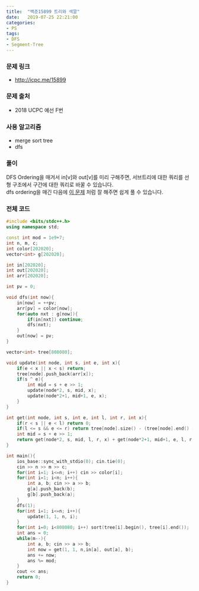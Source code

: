 ```yaml
---
title:  "백준15899 트리와 색깔"
date:   2019-07-25 22:21:00
categories:
- PS
tags:
- DFS
- Segment-Tree
---
```


### 문제 링크
* http://icpc.me/15899

### 문제 출처
* 2018 UCPC 예선 F번

### 사용 알고리즘
* merge sort tree
* dfs

### 풀이
DFS Ordering을 매겨서 in[v]와 out[v]를 미리 구해주면, 서브트리에 대한 쿼리를 선형 구조에서 구간에 대한 쿼리로 바꿀 수 있습니다.<br>
dfs ordering을 매긴 다음에 [이 문제](https://justicehui.github.io/icpc/2018/11/24/BOJ7469/) 처럼 잘 해주면 쉽게 풀 수 있습니다.

### 전체 코드
```cpp
#include <bits/stdc++.h>
using namespace std;

const int mod = 1e9+7;
int n, m, c;
int color[202020];
vector<int> g[202020];

int in[202020];
int out[202020];
int arr[202020];

int pv = 0;

void dfs(int now){
	in[now] = ++pv;
	arr[pv] = color[now];
	for(auto nxt : g[now]){
		if(in[nxt]) continue;
		dfs(nxt);
	}
	out[now] = pv;
}

vector<int> tree[808080];

void update(int node, int s, int e, int x){
	if(e < x || x < s) return;
	tree[node].push_back(arr[x]);
	if(s ^ e){
		int mid = s + e >> 1;
		update(node*2, s, mid, x);
		update(node*2+1, mid+1, e, x);
	}
}

int get(int node, int s, int e, int l, int r, int x){
	if(r < s || e < l) return 0;
	if(l <= s && e <= r) return tree[node].size() - (tree[node].end() - upper_bound(tree[node].begin(), tree[node].end(), x));
	int mid = s + e >> 1;
	return get(node*2, s, mid, l, r, x) + get(node*2+1, mid+1, e, l, r, x);
}

int main(){
	ios_base::sync_with_stdio(0); cin.tie(0);
	cin >> n >> m >> c;
	for(int i=1; i<=n; i++) cin >> color[i];
	for(int i=1; i<n; i++){
		int a, b; cin >> a >> b;
		g[a].push_back(b);
		g[b].push_back(a);
	}
	dfs(1);
	for(int i=1; i<=n; i++){
		update(1, 1, n, i);
	}
	for(int i=0; i<808080; i++) sort(tree[i].begin(), tree[i].end());
	int ans = 0;
	while(m--){
		int a, b; cin >> a >> b;
		int now = get(1, 1, n,in[a], out[a], b);
		ans += now;
		ans %= mod;
	}
	cout << ans;
	return 0;
}
```
